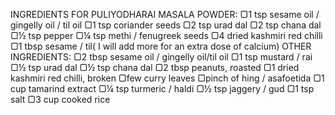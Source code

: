 INGREDIENTS
FOR PULIYODHARAI MASALA POWDER:
▢1 tsp sesame oil / gingelly oil / til oil
▢1 tsp coriander seeds
▢2 tsp urad dal
▢2 tsp chana dal
▢½ tsp pepper
▢¼ tsp methi / fenugreek seeds
▢4 dried kashmiri red chilli
▢1 tbsp sesame / til( I will add more for an extra dose of calcium)
OTHER INGREDIENTS:
▢2 tbsp sesame oil / gingelly oil/til oil
▢1 tsp mustard / rai
▢½ tsp urad dal
▢½ tsp chana dal
▢2 tbsp peanuts, roasted
▢1 dried kashmiri red chilli, broken
▢few curry leaves
▢pinch of hing / asafoetida
▢1 cup tamarind extract
▢¼ tsp turmeric / haldi
▢½ tsp jaggery / gud
▢1 tsp salt
▢3 cup cooked rice